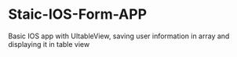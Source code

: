 # Staic-IOS-Form-APP
Basic IOS app with UItableView, saving user information in array and displaying it in table view

